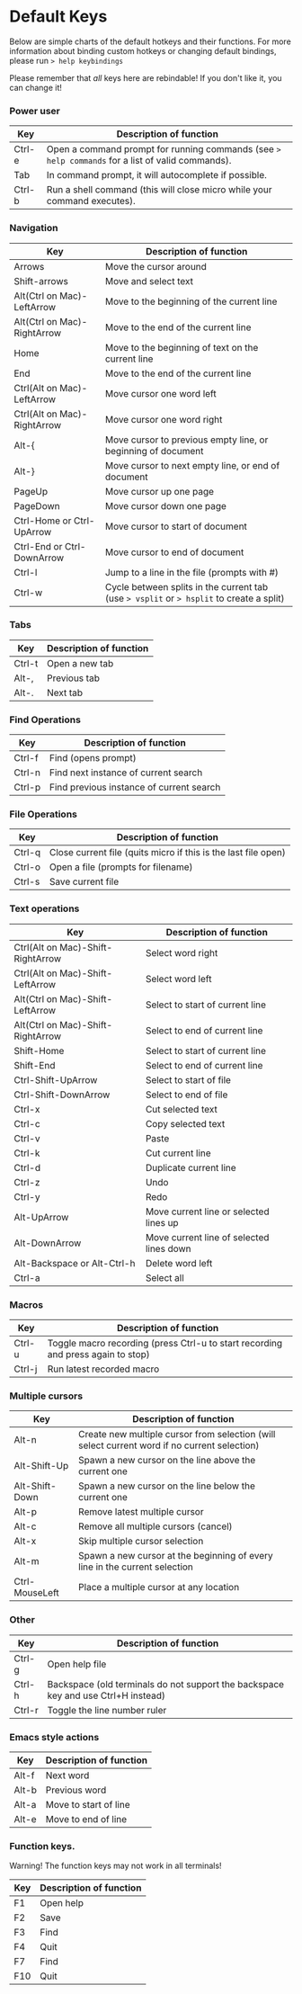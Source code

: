 # Default Keys

Below are simple charts of the default hotkeys and their functions. For more
information about binding custom hotkeys or changing default bindings, please
run `> help keybindings`

Please remember that *all* keys here are rebindable! If you don't like it, you
can change it!

### Power user

| Key       | Description of function                                                                           |
|---------- |-------------------------------------------------------------------------------------------------- |
| Ctrl-e    | Open a command prompt for running commands (see `> help commands` for a list of valid commands).  |
| Tab       | In command prompt, it will autocomplete if possible.                                              |
| Ctrl-b    | Run a shell command (this will close micro while your command executes).                          |

### Navigation

| Key                         | Description of function                                                                   |
|---------------------------- |------------------------------------------------------------------------------------------ |
| Arrows                      | Move the cursor around                                                                    |
| Shift-arrows                | Move and select text                                                                      |
| Alt(Ctrl on Mac)-LeftArrow  | Move to the beginning of the current line                                                 |
| Alt(Ctrl on Mac)-RightArrow | Move to the end of the current line                                                       |
| Home                        | Move to the beginning of text on the current line                                                 |
| End                         | Move to the end of the current line                                                       |
| Ctrl(Alt on Mac)-LeftArrow  | Move cursor one word left                                                                 |
| Ctrl(Alt on Mac)-RightArrow | Move cursor one word right                                                                |
| Alt-{                       | Move cursor to previous empty line, or beginning of document                              |
| Alt-}                       | Move cursor to next empty line, or end of document                                        |
| PageUp                      | Move cursor up one page                                                                   |
| PageDown                    | Move cursor down one page                                                                 |
| Ctrl-Home or Ctrl-UpArrow   | Move cursor to start of document                                                          |
| Ctrl-End or Ctrl-DownArrow  | Move cursor to end of document                                                            |
| Ctrl-l                      | Jump to a line in the file (prompts with #)                                               |
| Ctrl-w                      | Cycle between splits in the current tab (use `> vsplit` or `> hsplit` to create a split)  |

### Tabs

| Key     | Description of function   |
|-------- |-------------------------  |
| Ctrl-t  | Open a new tab            |
| Alt-,   | Previous tab              |
| Alt-.   | Next tab                  |

### Find Operations

| Key       | Description of function                   |
|---------- |------------------------------------------ |
| Ctrl-f    | Find (opens prompt)                       |
| Ctrl-n    | Find next instance of current search      |
| Ctrl-p    | Find previous instance of current search  |

### File Operations

| Key       | Description of function                                           |
|---------- |------------------------------------------------------------------ |
| Ctrl-q    | Close current file (quits micro if this is the last file open)    |
| Ctrl-o    | Open a file (prompts for filename)                                |
| Ctrl-s    | Save current file                                                 |

### Text operations

| Key                                 | Description of function                   |
|------------------------------------ |------------------------------------------ |
| Ctrl(Alt on Mac)-Shift-RightArrow   | Select word right                         |
| Ctrl(Alt on Mac)-Shift-LeftArrow    | Select word left                          |
| Alt(Ctrl on Mac)-Shift-LeftArrow    | Select to start of current line           |
| Alt(Ctrl on Mac)-Shift-RightArrow   | Select to end of current line             |
| Shift-Home                          | Select to start of current line           |
| Shift-End                           | Select to end of current line             |
| Ctrl-Shift-UpArrow                  | Select to start of file                   |
| Ctrl-Shift-DownArrow                | Select to end of file                     |
| Ctrl-x                              | Cut selected text                         |
| Ctrl-c                              | Copy selected text                        |
| Ctrl-v                              | Paste                                     |
| Ctrl-k                              | Cut current line                          |
| Ctrl-d                              | Duplicate current line                    |
| Ctrl-z                              | Undo                                      |
| Ctrl-y                              | Redo                                      |
| Alt-UpArrow                         | Move current line or selected lines up    |
| Alt-DownArrow                       | Move current line of selected lines down  |
| Alt-Backspace or Alt-Ctrl-h         | Delete word left                          |
| Ctrl-a                              | Select all                                |

### Macros

| Key       | Description of function                                                           |
|---------- |---------------------------------------------------------------------------------- |
| Ctrl-u    | Toggle macro recording (press Ctrl-u to start recording and press again to stop)  |
| Ctrl-j    | Run latest recorded macro                                                         |

### Multiple cursors

| Key               | Description of function                                                                       |
|------------------ |---------------------------------------------------------------------------------------------- |
| Alt-n             | Create new multiple cursor from selection (will select current word if no current selection)  |
| Alt-Shift-Up      | Spawn a new cursor on the line above the current one                                          |
| Alt-Shift-Down    | Spawn a new cursor on the line below the current one                                          |
| Alt-p             | Remove latest multiple cursor                                                                 |
| Alt-c             | Remove all multiple cursors (cancel)                                                          |
| Alt-x             | Skip multiple cursor selection                                                                |
| Alt-m             | Spawn a new cursor at the beginning of every line in the current selection                    |
| Ctrl-MouseLeft    | Place a multiple cursor at any location                                                       |

### Other

| Key       | Description of function                                                               |
|---------- |-------------------------------------------------------------------------------------- |
| Ctrl-g    | Open help file                                                                        |
| Ctrl-h    | Backspace (old terminals do not support the backspace key and use Ctrl+H instead)     |
| Ctrl-r    | Toggle the line number ruler                                                          |

### Emacs style actions

| Key       | Description of function   |
|---------- |-------------------------- |
| Alt-f     | Next word                 |
| Alt-b     | Previous word             |
| Alt-a     | Move to start of line     |
| Alt-e     | Move to end of line       |

### Function keys.

Warning! The function keys may not work in all terminals! 

| Key   | Description of function   |
|------ |-------------------------- |
| F1    | Open help                 |
| F2    | Save                      |
| F3    | Find                      |
| F4    | Quit                      |
| F7    | Find                      |
| F10   | Quit                      |
